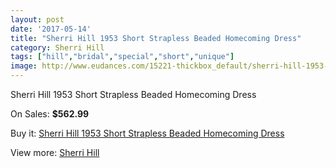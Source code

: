 ```yaml
---
layout: post
date: '2017-05-14'
title: "Sherri Hill 1953 Short Strapless Beaded Homecoming Dress"
category: Sherri Hill
tags: ["hill","bridal","special","short","unique"]
image: http://www.eudances.com/15221-thickbox_default/sherri-hill-1953-short-strapless-beaded-homecoming-dress.jpg
---
```

Sherri Hill 1953 Short Strapless Beaded Homecoming Dress

On Sales: **$562.99**
<a href="https://www.eudances.com/en/sherri-hill/4509-sherri-hill-1953-short-strapless-beaded-homecoming-dress.html"><amp-img layout="responsive" width="600" height="600" src="//www.eudances.com/15221-thickbox_default/sherri-hill-1953-short-strapless-beaded-homecoming-dress.jpg" alt="Sherri Hill 1953 Short Strapless Beaded Homecoming Dress 0" /></a>
<a href="https://www.eudances.com/en/sherri-hill/4509-sherri-hill-1953-short-strapless-beaded-homecoming-dress.html"><amp-img layout="responsive" width="600" height="600" src="//www.eudances.com/15223-thickbox_default/sherri-hill-1953-short-strapless-beaded-homecoming-dress.jpg" alt="Sherri Hill 1953 Short Strapless Beaded Homecoming Dress 1" /></a>
<a href="https://www.eudances.com/en/sherri-hill/4509-sherri-hill-1953-short-strapless-beaded-homecoming-dress.html"><amp-img layout="responsive" width="600" height="600" src="//www.eudances.com/15222-thickbox_default/sherri-hill-1953-short-strapless-beaded-homecoming-dress.jpg" alt="Sherri Hill 1953 Short Strapless Beaded Homecoming Dress 2" /></a>

Buy it: [Sherri Hill 1953 Short Strapless Beaded Homecoming Dress](https://www.eudances.com/en/sherri-hill/4509-sherri-hill-1953-short-strapless-beaded-homecoming-dress.html "Sherri Hill 1953 Short Strapless Beaded Homecoming Dress")

View more: [Sherri Hill](https://www.eudances.com/en/80-Sherri-Hill "Sherri Hill")